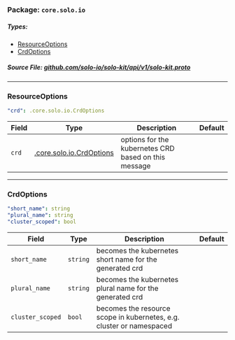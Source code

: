 <!-- Code generated by solo-kit. DO NOT EDIT. -->

### Package: `core.solo.io` 
##### Types:


- [ResourceOptions](#ResourceOptions)
- [CrdOptions](#CrdOptions)
  



##### Source File: [github.com/solo-io/solo-kit/api/v1/solo-kit.proto](https://github.com/solo-io/solo-kit/blob/master/api/v1/solo-kit.proto)





---
### <a name="ResourceOptions">ResourceOptions</a>



```yaml
"crd": .core.solo.io.CrdOptions

```

| Field | Type | Description | Default |
| ----- | ---- | ----------- |----------- | 
| `crd` | [.core.solo.io.CrdOptions](solo-kit.proto.sk.md#CrdOptions) | options for the kubernetes CRD based on this message |  |




---
### <a name="CrdOptions">CrdOptions</a>



```yaml
"short_name": string
"plural_name": string
"cluster_scoped": bool

```

| Field | Type | Description | Default |
| ----- | ---- | ----------- |----------- | 
| `short_name` | `string` | becomes the kubernetes short name for the generated crd |  |
| `plural_name` | `string` | becomes the kubernetes plural name for the generated crd |  |
| `cluster_scoped` | `bool` | becomes the resource scope in kubernetes, e.g. cluster or namespaced |  |





<!-- Start of HubSpot Embed Code -->
<script type="text/javascript" id="hs-script-loader" async defer src="//js.hs-scripts.com/5130874.js"></script>
<!-- End of HubSpot Embed Code -->
